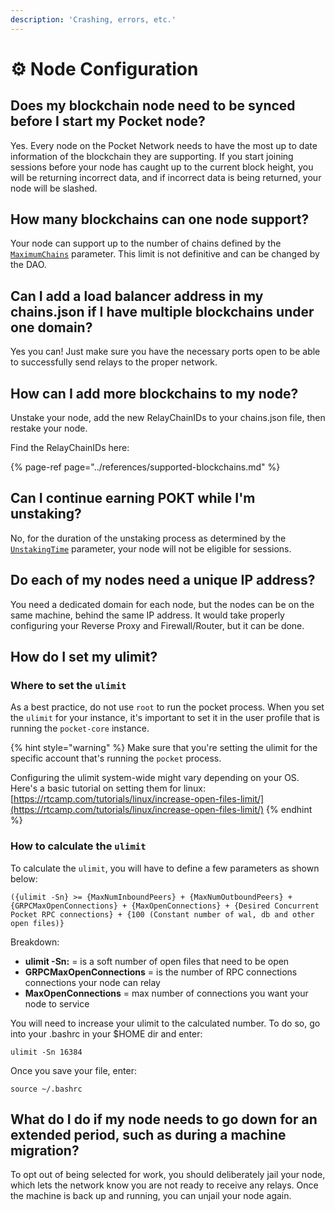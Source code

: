 ```yaml
---
description: 'Crashing, errors, etc.'
---
```


# ⚙️ Node Configuration

## Does my blockchain node need to be synced before I start my Pocket node?

Yes. Every node on the Pocket Network needs to have the most up to date information of the blockchain they are supporting. If you start joining sessions before your node has caught up to the current block height, you will be returning incorrect data, and if incorrect data is being returned, your node will be slashed.

## How many blockchains can one node support?

Your node can support up to the number of chains defined by the [`MaximumChains`](../references/protocol-parameters.md#maximumchains-1) parameter. This limit is not definitive and can be changed by the DAO.

## Can I add a load balancer address in my chains.json if I have multiple blockchains under one domain?

Yes you can! Just make sure you have the necessary ports open to be able to successfully send relays to the proper network.

## How can I add more blockchains to my node?

Unstake your node, add the new RelayChainIDs to your chains.json file, then restake your node.

Find the RelayChainIDs here:

{% page-ref page="../references/supported-blockchains.md" %}

## Can I continue earning POKT while I'm unstaking?

No, for the duration of the unstaking process as determined by the [`UnstakingTime`](../references/protocol-parameters.md#unstakingtime) parameter, your node will not be eligible for sessions.

## Do each of my nodes need a unique IP address?

You need a dedicated domain for each node, but the nodes can be on the same machine, behind the same IP address. It would take properly configuring your Reverse Proxy and Firewall/Router, but it can be done.

## How do I set my ulimit?

### Where to set the `ulimit`

As a best practice, do not use `root` to run the pocket process. When you set the `ulimit` for your instance, it's important to set it in the user profile that is running the `pocket-core` instance.

{% hint style="warning" %}
Make sure that you're setting the ulimit for the specific account that's running the `pocket` process.

Configuring the ulimit system-wide might vary depending on your OS. Here's a basic tutorial on setting them for linux: [https://rtcamp.com/tutorials/linux/increase-open-files-limit/](https://rtcamp.com/tutorials/linux/increase-open-files-limit/)
{% endhint %}

### How to calculate the `ulimit`

To calculate the `ulimit`, you will have to define a few parameters as shown below:

`({ulimit -Sn} >= {MaxNumInboundPeers} + {MaxNumOutboundPeers} + {GRPCMaxOpenConnections} + {MaxOpenConnections} + {Desired Concurrent Pocket RPC connections} + {100 (Constant number of wal, db and other open files)}`

Breakdown:

* **ulimit -Sn:** = is a soft number of open files that need to be open
* **GRPCMaxOpenConnections** = is the number of RPC connections connections your node can relay
* **MaxOpenConnections** = max number of connections you want your node to service

You will need to increase your ulimit to the calculated number. To do so, go into your .bashrc in your $HOME dir and enter:

```text
ulimit -Sn 16384
```

Once you save your file, enter:

`source ~/.bashrc`

## What do I do if my node needs to go down for an extended period, such as during a machine migration?

To opt out of being selected for work, you should deliberately jail your node, which lets the network know you are not ready to receive any relays. Once the machine is back up and running, you can unjail your node again.

